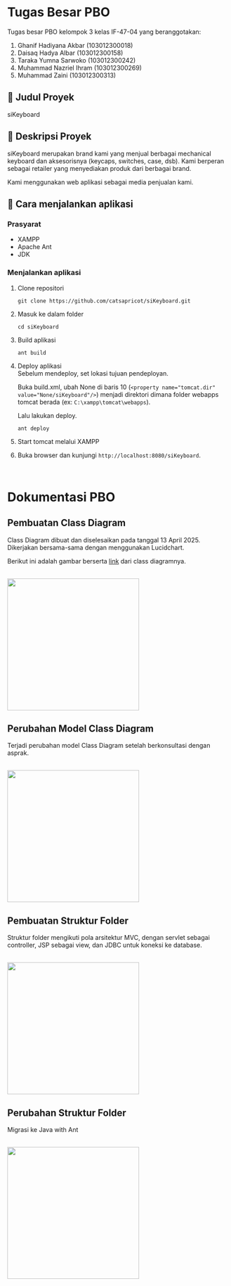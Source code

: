 # Tugas Besar PBO

Tugas besar PBO kelompok 3 kelas IF-47-04 yang beranggotakan:
1. Ghanif Hadiyana Akbar (103012300018)
2. Daisaq Hadya Albar (103012300158)
3. Taraka Yumna Sarwoko (103012300242)
4. Muhammad Nazriel Ihram (103012300269)
5. Muhammad Zaini (103012300313)

## :dizzy: Judul Proyek
siKeyboard

## :dizzy: Deskripsi Proyek
siKeyboard merupakan brand kami yang menjual berbagai mechanical keyboard dan aksesorisnya (keycaps, switches, case, dsb). Kami berperan sebagai retailer yang menyediakan produk dari berbagai brand.

Kami menggunakan web aplikasi sebagai media penjualan kami.

## :dizzy: Cara menjalankan aplikasi

### Prasyarat
- XAMPP
- Apache Ant
- JDK

### Menjalankan aplikasi
1. Clone repositori<br />
   ```
   git clone https://github.com/catsapricot/siKeyboard.git
   ```

2. Masuk ke dalam folder<br />
   ```
   cd siKeyboard
   ```

3. Build aplikasi<br />
   ```
   ant build
   ```

4. Deploy aplikasi<br />
   Sebelum mendeploy, set lokasi tujuan pendeployan.

   Buka build.xml, ubah None di baris 10 (```<property name="tomcat.dir" value="None/siKeyboard"/>```) menjadi direktori dimana folder webapps tomcat berada (ex: ```C:\xampp\tomcat\webapps```).

   Lalu lakukan deploy.
   ```
   ant deploy
   ```

5. Start tomcat melalui XAMPP

6. Buka browser dan kunjungi ``` http://localhost:8080/siKeyboard ```.


<br />

# Dokumentasi PBO

## Pembuatan Class Diagram
Class Diagram dibuat dan diselesaikan pada tanggal 13 April 2025. Dikerjakan bersama-sama dengan menggunakan Lucidchart.

Berikut ini adalah gambar berserta <a href="https://lucid.app/lucidchart/fe1c40fd-2cca-44a6-a529-89c9b5cdf79b/edit?viewport_loc=-417%2C-1704%2C4051%2C2060%2C0_0&invitationId=inv_8b67e2cc-3c1c-467d-8595-391c4d7f47f0
">link</a> dari class diagramnya.

<br />

<img src="https://github.com/user-attachments/assets/5aab6741-aa7a-456c-9a8b-f531e435d969" width ="300"/>

## Perubahan Model Class Diagram
Terjadi perubahan model Class Diagram setelah berkonsultasi dengan asprak.

<br />

<img src="https://github.com/user-attachments/assets/dc6fb485-b79d-47f4-aa90-38bb52e26701" width ="300"/>

## Pembuatan Struktur Folder
Struktur folder mengikuti pola arsitektur MVC, dengan servlet sebagai controller, JSP sebagai view, dan JDBC untuk koneksi ke database.

<br />

<img src="https://github.com/user-attachments/assets/4b8369cc-8b53-48ba-95dd-8ee8c83cbbe4" width ="300"/>

## Perubahan Struktur Folder
Migrasi ke Java with Ant

<br />

<img src="https://github.com/user-attachments/assets/f78204c9-b4eb-4117-9078-04999a0d919e" width ="300" />
